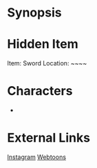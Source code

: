 # Synopsis


# Hidden Item
Item: Sword
Location: ~~~~

# Characters
* 

# External Links
[Instagram](https://www.instagram.com/p/B8exPdDjrVC/)
[Webtoons]()